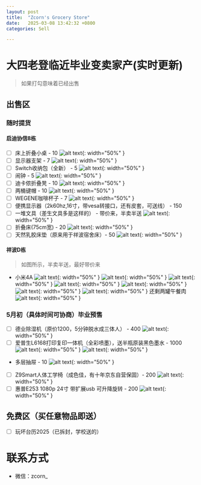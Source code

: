 ```yaml
---
layout: post
title:  "Zcorn's Grocery Store"
date:   2025-03-08 13:42:32 +0800
categories: Sell

---
```


# 大四老登临近毕业变卖家产(实时更新)

> 如果打勾意味着已经出售

## 出售区

### 随时提货
#### 启迪协信8栋
- [ ] 床上折叠小桌 - 10
![alt text](/assets/sale/qidi/DCDFE56D-74F6-4E16-9DA5-3B59A176D044.webp){: width="50%" }
- [ ] 显示器支架 - 7
![alt text](/assets/sale/qidi/IMG_5640.webp){: width="50%" }
- [ ] Switch收纳包（全新） - 5
![alt text](/assets/sale/qidi/IMG_5639.webp){: width="50%" }
- [ ] 闹钟 - 5
![alt text](/assets/sale/qidi/IMG_5641.webp){: width="50%" }
- [ ] 迪卡侬折叠凳 - 10
![alt text](/assets/sale/qidi/9C6DBC1C-80AE-4843-A198-59050A9667A2_1_201_a.webp){: width="50%" }
- [ ] 两桶键帽 - 10
![alt text](/assets/sale/qidi/2C44267C-69B0-4C6B-A3F5-F17C3F708CDD.webp){: width="50%" }
- [ ] WEGENE咖啡杯子 - 7
![alt text](/assets/sale/qidi/IMG_5636.webp){: width="50%" }
- [ ] 便携显示器（2k60hz,16寸，带vesa转接口，还有皮套，可送线） - 150
- [ ] 一堆文具（差生文具多是这样的） - 带价来，半卖半送
![alt text](/assets/sale/qidi/AA97EA40-7A10-4DFB-95A5-D503DB456EEC.webp){: width="50%" }
- [ ] 折叠床(75cm宽) - 20
![alt text](/assets/sale/qidi/CA016720-C48F-4544-B8FF-1EE42B1345E6.webp){: width="50%" }
- [ ] 天然乳胶床垫（原来用于祥波宿舍床）- 50
![alt text](/assets/sale/qidi/IMG_5663.webp){: width="50%" }

#### 祥波D栋
> 如图所示，半卖半送，最好带价来

- 小米4A
![alt text](/assets/sale/harmonia/1.webp){: width="50%" }
![alt text](/assets/sale/harmonia/2.webp){: width="50%" }
![alt text](/assets/sale/harmonia/3.webp){: width="50%" }
![alt text](/assets/sale/harmonia/4.webp){: width="50%" }
![alt text](/assets/sale/harmonia/5.webp){: width="50%" }
![alt text](/assets/sale/harmonia/6.webp){: width="50%" }
![alt text](/assets/sale/harmonia/7.webp){: width="50%" }
   还剩两罐午餐肉
![alt text](/assets/sale/harmonia/8.webp){: width="50%" }

### 5月初（具体时间可协商）毕业预售
- [ ] 德业除湿机（原价1200，5分钟脱水成三体人） - 400
![alt text](/assets/sale/qidi/IMG_5644.webp){: width="50%" }
- [ ] 爱普生L6168打印复印一体机（全彩喷墨），送半瓶原装黑色墨水 - 1000
![alt text](/assets/sale/qidi/9F5780A4-2A65-4A9B-93F7-86F04B55C3AF.webp){: width="50%" }
![alt text](/assets/sale/qidi/DCDFE56D-74F6-4E16-9DA5-3B59A176D044.webp){: width="50%" }
- 多层抽屉 - 10
![alt text](/assets/sale/qidi/850EB463-7752-418E-AD53-AFACA05F6A23_1_201_a.webp){: width="50%" }
- [ ] Z9Smart人体工学椅（成色佳，有十年京东自营保固）- 200
![alt text](/assets/sale/qidi/D9A87152-C983-4FBC-89D9-11535C660E40.webp){: width="50%" }
- [ ] 惠普E253 1080p 24寸 带扩展usb 可升降旋转 - 200
![alt text](/assets/sale/qidi/IMG_5664.webp){: width="50%" }

## 免费区（买任意物品即送）

- [ ] 玩坏台历2025（已拆封，学校送的）


# 联系方式

- 微信：zcorn_
